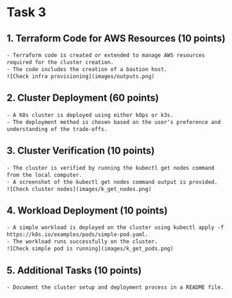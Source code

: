 # Task 3

## 1. **Terraform Code for AWS Resources (10 points)**

    - Terraform code is created or extended to manage AWS resources required for the cluster creation.
    - The code includes the creation of a bastion host.
    ![Check infra provisioning](images/outputs.png)

## 2. **Cluster Deployment (60 points)**

    - A K8s cluster is deployed using either kOps or k3s.
    - The deployment method is chosen based on the user's preference and understanding of the trade-offs.

## 3. **Cluster Verification (10 points)**

    - The cluster is verified by running the kubectl get nodes command from the local computer.
    - A screenshot of the kubectl get nodes command output is provided.
    ![Check cluster nodes](images/k_get_nodes.png)

## 4. **Workload Deployment (10 points)**

    - A simple workload is deployed on the cluster using kubectl apply -f https://k8s.io/examples/pods/simple-pod.yaml.
    - The workload runs successfully on the cluster.
    ![Check simple pod is running](images/k_get_pods.png)

## 5. Additional Tasks (10 points)

    - Document the cluster setup and deployment process in a README file.
